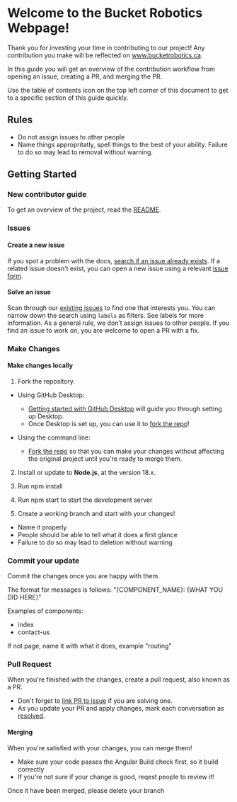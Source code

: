 # Welcome to the Bucket Robotics Webpage!

Thank you for investing your time in contributing to our project! Any contribution you make will be reflected on www.bucketrobotics.ca.

In this guide you will get an overview of the contribution workflow from opening an issue, creating a PR, and merging the PR.

Use the table of contents icon  on the top left corner of this document to get to a specific section of this guide quickly.

## Rules
- Do not assign issues to other people
- Name things appropritatly, spell things to the best of your ability. Failure to do so may lead to removal without warning.

## Getting Started

### New contributor guide
To get an overview of the project, read the [README](README.md).

### Issues

#### Create a new issue

If you spot a problem with the docs, [search if an issue already exists](https://docs.github.com/en/github/searching-for-information-on-github/searching-on-github/searching-issues-and-pull-requests#search-by-the-title-body-or-comments). If a related issue doesn't exist, you can open a new issue using a relevant [issue form](https://github.com/bucketrobotics/palmerroboticsclub.github.io/issues/new/choose). 

#### Solve an issue

Scan through our [existing issues](https://github.com/bucketrobotics/palmerroboticsclub.github.io/issues) to find one that interests you. You can narrow down the search using `labels` as filters. See labels for more information. As a general rule, we don’t assign issues to other people. If you find an issue to work on, you are welcome to open a PR with a fix.

### Make Changes

#### Make changes locally

1. Fork the repository.
- Using GitHub Desktop:
  - [Getting started with GitHub Desktop](https://docs.github.com/en/desktop/installing-and-configuring-github-desktop/getting-started-with-github-desktop) will guide you through setting up Desktop.
  - Once Desktop is set up, you can use it to [fork the repo](https://docs.github.com/en/desktop/contributing-and-collaborating-using-github-desktop/cloning-and-forking-repositories-from-github-desktop)!

- Using the command line:
  - [Fork the repo](https://docs.github.com/en/github/getting-started-with-github/fork-a-repo#fork-an-example-repository) so that you can make your changes without affecting the original project until you're ready to merge them.

2. Install or update to **Node.js**, at the version 18.x.

3. Run npm install

4. Run npm start to start the development server

5. Create a working branch and start with your changes!
- Name it properly
- People should be able to tell what it does a first glance
- Failure to do so may lead to deletion without warning

### Commit your update

Commit the changes once you are happy with them.

The format for messages is follows: "{COMPONENT_NAME}: {WHAT YOU DID HERE}"

Examples of components:
- index
- contact-us

If not page, name it with what it does, example "routing"

### Pull Request

When you're finished with the changes, create a pull request, also known as a PR.
- Don't forget to [link PR to issue](https://docs.github.com/en/issues/tracking-your-work-with-issues/linking-a-pull-request-to-an-issue) if you are solving one.
- As you update your PR and apply changes, mark each conversation as [resolved](https://docs.github.com/en/github/collaborating-with-issues-and-pull-requests/commenting-on-a-pull-request#resolving-conversations).

#### Merging

When you're satisfied with your changes, you can merge them!
- Make sure your code passes the Angular Build check first, so it build correctly
- If you're not sure if your change is good, reqest people to review it!

Once it have been merged, please delete your branch
